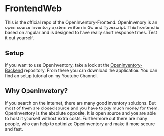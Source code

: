 # FrontendWeb

This is the official repo of the OpenInventory-Frontend. 
OpenInvenory is an open source inventory system written in Go and Typescript.
This frontend is based on angular and is designed to have really short response times.
Test it out yourself.

## Setup
If you want to use OpenInventory, take a look at the <a href="https://github.com/MathisBurger/OpenInventory-Backend">OpenInventory-Backend</a> repository. From there you can download the application. You can find an setup tutorial on my Youtube Channel.

## Why OpenInvetory?
If you search on the internet, there are many good inventory solutions. But most of them are closed source and you have to pay much money for them. OpenInventory is the absolute opposite. It is open source and you are able to host it yourself without extra costs. Furthermore out there are many people, who can help to optimize OpenInventory and make it more secure and fast.
